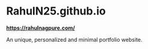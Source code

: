 # RahulN25.github.io
**https://rahulnagpure.com/**

An unique, personalized and minimal portfolio website.
